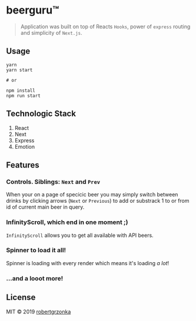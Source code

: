 # beerguru™

> Application was built on top of Reacts `Hooks`, power of `express` routing and simplicity of `Next.js`.

## Usage

```shell
yarn
yarn start

# or

npm install
npm run start
```

## Technologic Stack

1. React
2. Next
3. Express
4. Emotion

## Features

### Controls. Siblings: `Next` and `Prev`
When your on a page of specicic beer you may simply switch between drinks by clicking arrows (`Next` or `Previous`) to add or substrack 1 to or from id of current main beer in query.

### InfinityScroll, which end in one moment ;)
`InfinityScroll` allows you to get all available with API beers. 

### Spinner to load it all!
Spinner is loading with every render which means it's loading *a lot*!

### …and a looot more!

## License
MIT © 2019 
[robertgrzonka](mailto:robert@theguys.sh)

